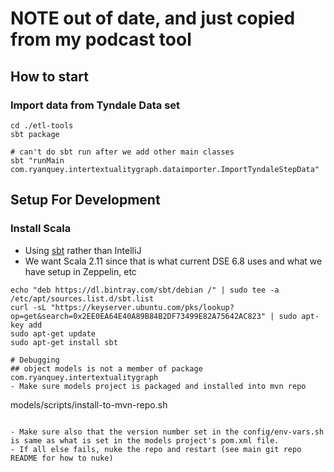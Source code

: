 # NOTE out of date, and just copied from my podcast tool

## How to start
### Import data from Tyndale Data set
```
cd ./etl-tools
sbt package

# can't do sbt run after we add other main classes
sbt "runMain com.ryanquey.intertextualitygraph.dataimporter.ImportTyndaleStepData"
```

## Setup For Development
### Install Scala
- Using [sbt](https://www.scala-sbt.org/1.x/docs/Installing-sbt-on-Linux.html) rather than IntelliJ
- We want Scala 2.11 since that is what current DSE 6.8 uses and what we have setup in Zeppelin, etc

```
echo "deb https://dl.bintray.com/sbt/debian /" | sudo tee -a /etc/apt/sources.list.d/sbt.list
curl -sL "https://keyserver.ubuntu.com/pks/lookup?op=get&search=0x2EE0EA64E40A89B84B2DF73499E82A75642AC823" | sudo apt-key add
sudo apt-get update
sudo apt-get install sbt

# Debugging
## object models is not a member of package com.ryanquey.intertextualitygraph
- Make sure models project is packaged and installed into mvn repo

```
models/scripts/install-to-mvn-repo.sh
```

- Make sure also that the version number set in the config/env-vars.sh is same as what is set in the models project's pom.xml file.
- If all else fails, nuke the repo and restart (see main git repo README for how to nuke)
